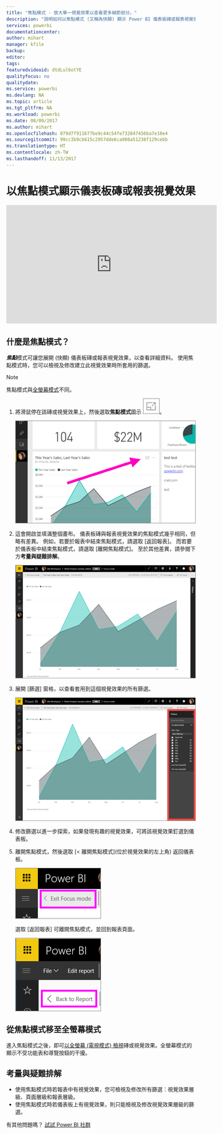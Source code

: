 ```yaml
---
title: "焦點模式 - 放大單一視覺效果以查看更多細節部分。"
description: "說明如何以焦點模式 (又稱為快顯) 顯示 Power BI 儀表板磚或報表視覺效果的文件。"
services: powerbi
documentationcenter: 
author: mihart
manager: kfile
backup: 
editor: 
tags: 
featuredvideoid: dtdLul6otYE
qualityfocus: no
qualitydate: 
ms.service: powerbi
ms.devlang: NA
ms.topic: article
ms.tgt_pltfrm: NA
ms.workload: powerbi
ms.date: 08/09/2017
ms.author: mihart
ms.openlocfilehash: 079d7f911677be9c44c54fe732847456ba7e10e4
ms.sourcegitcommit: 99cc3b9cb615c2957dde6ca908a51238f129cebb
ms.translationtype: HT
ms.contentlocale: zh-TW
ms.lasthandoff: 11/13/2017
---
```

# <a name="display-a-dashboard-tile-or-report-visual-in-focus-mode"></a>以焦點模式顯示儀表板磚或報表視覺效果
<iframe width="560" height="315" src="https://www.youtube.com/embed/dtdLul6otYE" frameborder="0" allowfullscreen></iframe>


## <a name="what-is-focus-mode"></a>什麼是焦點模式？
***焦點***模式可讓您展開 (快顯) 儀表板磚或報表視覺效果，以查看詳細資料。  使用焦點模式時，您可以檢視及修改建立此視覺效果時所套用的篩選。  

> [!NOTE]
> 焦點模式與[全螢幕模式](service-tile-fullscreen-mode.md)不同。
> 
> 

1. 將滑鼠停在該磚或視覺效果上，然後選取**焦點模式**圖示 ![](media/service-focus-mode/pbi_popout.jpg)。  
   
   ![](media/service-focus-mode/power-bi-hover-focus.png)
2. 這會開啟並填滿整個畫布。 儀表板磚與報表視覺效果的焦點模式幾乎相同，但略有差異。 例如，若要於報表中結束焦點模式，請選取 [返回報表]。 而若要於儀表板中結束焦點模式，請選取 [離開焦點模式]。 至於其他差異，請參閱下方**考量與疑難排解**。
   
   ![](media/service-focus-mode/power-bi-display-focus-newer2.png)
3. 展開 [篩選] 窗格，以查看套用到這個視覺效果的所有篩選。
   
   ![](media/service-focus-mode/power-bi-display-focus-filters.png)
4. 修改篩選以進一步探索，如果發現有趣的視覺效果，可將該視覺效果釘選到儀表板。   
5. 離開焦點模式，然後選取 [< 離開焦點模式]\(位於視覺效果的左上角) 返回儀表板。
   
    ![](media/service-focus-mode/power-bi-exit-focus.png)    
   
    選取 [返回報表] 可離開焦點模式，並回到報表頁面。    
   
    ![](media/service-focus-mode/power-bi-exit-focus-report.png)

## <a name="go-from-focus-mode-to-full-screen-mode"></a>從焦點模式移至全螢幕模式
進入焦點模式之後，即可[以全螢幕 (電視模式) 檢視](service-tile-fullscreen-mode.md)磚或視覺效果。全螢幕模式的顯示不受功能表和導覽按鈕的干擾。

## <a name="considerations-and-troubleshooting"></a>考量與疑難排解
* 使用焦點模式時若報表中有視覺效果，您可檢視及修改所有篩選：視覺效果層級、頁面層級和報表層級。    
* 使用焦點模式時若儀表板上有視覺效果，則只能檢視及修改視覺效果層級的篩選。

有其他問題嗎？ [試試 Power BI 社群](http://community.powerbi.com/)

